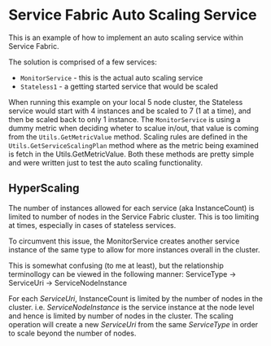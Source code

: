 # Service Fabric Auto Scaling Service #

This is an example of how to implement an auto scaling service within Service Fabric. 

The solution is comprised of a few services:
* `MonitorService` - this is the actual auto scaling service
* `Stateless1` - a getting started service that would be scaled

When running this example on your local 5 node cluster, the Stateless service would start with 4 instances and be scaled to 7 (1 at a time), and then be scaled back to only 1 instance. 
The `MonitorService` is using a dummy metric when deciding wheter to scalue in/out, that value is coming from the `Utils.GetMetricValue` method.
Scaling rules are defined in the `Utils.GetServiceScalingPlan` method where as the metric being examined is fetch in the Utils.GetMetricValue. Both these methods are pretty simple and were written just to test the auto scaling functionality.

## HyperScaling ##
The number of instances allowed for each service (aka InstanceCount) is limited to number of nodes in the Service Fabric cluster. This is too limiting at times, especially in cases of stateless services. 

To circumvent this issue, the MonitorService creates another service instance of the same type to allow for more instances overall in the cluster.

This is somewhat confusing (to me at least), but the relationship terminollogy can be viewed in the following manner:
    ServiceType
        -> ServiceUri
            -> ServiceNodeInstance

For each *ServiceUri*, InstanceCount is limited by the number of nodes in the cluster. i.e. *ServiceNodeInstance* is the service instance at the node level and hence is limited by number of nodes in the cluster. 
The scaling operation will create a new *ServiceUri* from the same *ServiceType* in order to scale beyond the number of nodes.